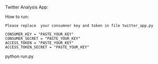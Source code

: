 Twitter Analysis App:

How to run:

    Please replace  your consumner key and token in file twitter_app.py

    CONSUMER_KEY = "PASTE_YOUR_KEY"
    CONSUMER_SECRET = "PASTE_YOUR_KEY"
    ACCESS_TOKEN = "PASTE_YOUR_KEY"
    ACCESS_TOKEN_SECRET = "PASTE_YOUR_KEY"

python run.py

